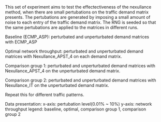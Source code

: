This set of experiment aims to test the effectectiveness of the nexullance method, when there are small pertubations on the traffic demand matrix presents.
The pertubations are generated by imposing a small amount of noise to each entry of the traffic demand matrix. The RNG is seeded so that the same pertubations are applied to the matrices in different runs.


Baseline (ECMP_ASP): perturbated and unperturbated demand matrices with ECMP_ASP

Optimal network throughput: perturbated and unperturbated demand matrices with Nexullance_APST_4 on each demand matrix.

Comparison group 1: perturbated and unperturbated demand matrices with Nexullance_APST_4 on the unperturbated demand matrix.

Comparison group 2: perturbated and unperturbated demand matrices with Nexullance_IT on the unperturbated demand matrix.

Repeat this for different traffic patterns.


Data presentation:
x-axis: pertubation level(0.01% ~ 10%)
y-axis: network throughput
legend: baseline, optimal, comparison group 1, comparison group 2
